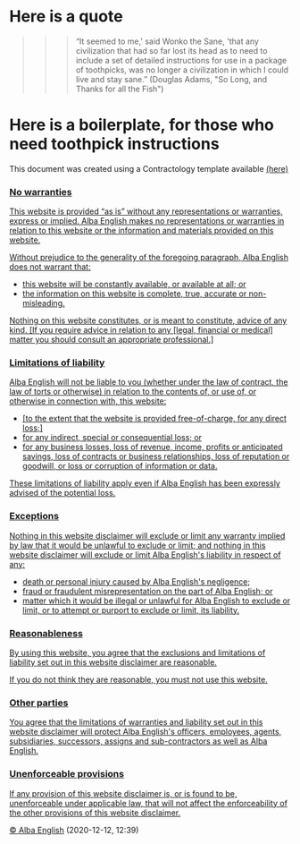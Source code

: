 # Here is a quote  

>>> “It seemed to me,' said Wonko the Sane, 'that any civilization that had so far lost its head as to need to include a set of detailed instructions for use in a package of toothpicks, was no longer a civilization in which I could live and stay sane.” (Douglas Adams, "So Long, and Thanks for all the Fish") 


# Here is a boilerplate, for those who need toothpick instructions  
This document was created using a Contractology template available <a href="http://www.contractology.com."> (here) 
 

### No warranties

This website is provided “as is” without any representations or warranties, express or implied. Alba English makes no representations or warranties in relation to this website or the information and materials provided on this website.

Without prejudice to the generality of the foregoing paragraph, Alba English does not warrant that:

*   this website will be constantly available, or available at all; or
*   the information on this website is complete, true, accurate or non-misleading.

Nothing on this website constitutes, or is meant to constitute, advice of any kind. \[If you require advice in relation to any \[legal, financial or medical\] matter you should consult an appropriate professional.\]

### Limitations of liability

Alba English will not be liable to you (whether under the law of contract, the law of torts or otherwise) in relation to the contents of, or use of, or otherwise in connection with, this website:

*   \[to the extent that the website is provided free-of-charge, for any direct loss;\]
*   for any indirect, special or consequential loss; or
*   for any business losses, loss of revenue, income, profits or anticipated savings, loss of contracts or business relationships, loss of reputation or goodwill, or loss or corruption of information or data.

These limitations of liability apply even if Alba English has been expressly advised of the potential loss.

### Exceptions

Nothing in this website disclaimer will exclude or limit any warranty implied by law that it would be unlawful to exclude or limit; and nothing in this website disclaimer will exclude or limit Alba English's liability in respect of any:

*   death or personal injury caused by Alba English's negligence;
*   fraud or fraudulent misrepresentation on the part of Alba English; or
*   matter which it would be illegal or unlawful for Alba English to exclude or limit, or to attempt or purport to exclude or limit, its liability.

### Reasonableness

By using this website, you agree that the exclusions and limitations of liability set out in this website disclaimer are reasonable.

If you do not think they are reasonable, you must not use this website.

### Other parties

You agree that the limitations of warranties and liability set out in this website disclaimer will protect Alba English's officers, employees, agents, subsidiaries, successors, assigns and sub-contractors as well as Alba English.

### Unenforceable provisions

If any provision of this website disclaimer is, or is found to be, unenforceable under applicable law, that will not affect the enforceability of the other provisions of this website disclaimer.

© [Alba English](http://alba-english.org) (2020-12-12, 12:39)
